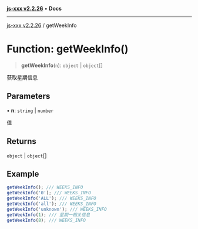 [**js-xxx v2.2.26**](../README.md) • **Docs**

***

[js-xxx v2.2.26](../README.md) / getWeekInfo

# Function: getWeekInfo()

> **getWeekInfo**(`n`): `object` \| `object`[]

获取星期信息

## Parameters

• **n**: `string` \| `number`

值

## Returns

`object` \| `object`[]

## Example

```ts
getWeekInfo(); /// WEEKS_INFO
getWeekInfo('0'); /// WEEKS_INFO
getWeekInfo('ALL'); /// WEEKS_INFO
getWeekInfo('all'); /// WEEKS_INFO
getWeekInfo('unknown'); /// WEEKS_INFO
getWeekInfo(1); /// 星期一相关信息
getWeekInfo(8); /// WEEKS_INFO
```
